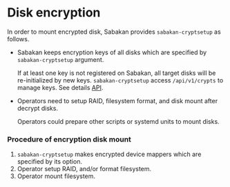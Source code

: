 Disk encryption
===============

In order to mount encrypted disk, Sabakan provides `sabakan-cryptsetup` as follows.

* Sabakan keeps encryption keys of all disks which are specified by `sabakan-cryptsetup` argument.

    If at least one key is not registered on Sabakan, all target disks will be re-initialized by new keys.
    `sabakan-cryptsetup` access `/api/v1/crypts` to manage keys. See details [API](api.md).

* Operators need to setup RAID, filesystem format, and disk mount after decrypt disks.

    Operators could prepare other scripts or systemd units to mount disks.

### Procedure of encryption disk mount

1. `sabakan-cryptsetup` makes encrypted device mappers which are specified by its option.
2. Operator setup RAID, and/or format filesystem.
3. Operator mount filesystem.
